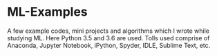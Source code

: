 # ML-Examples

A few example codes, mini projects and algorithms which I wrote while studying ML.
Here Python 3.5 and 3.6 are used.
Tolls used comprise of Anaconda, Jupyter Notebook, iPython, Spyder, IDLE, Sublime Text, etc.

